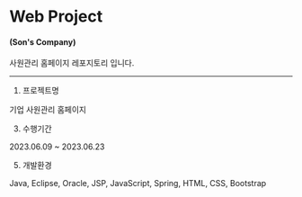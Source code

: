 # Web Project
#### (Son's Company)
사원관리 홈페이지 레포지토리 입니다.

***

1. 프로젝트명


기업 사원관리 홈페이지


3. 수행기간


2023.06.09 ~ 2023.06.23


5. 개발환경


Java, Eclipse, Oracle, JSP, JavaScript, Spring, HTML, CSS, Bootstrap


